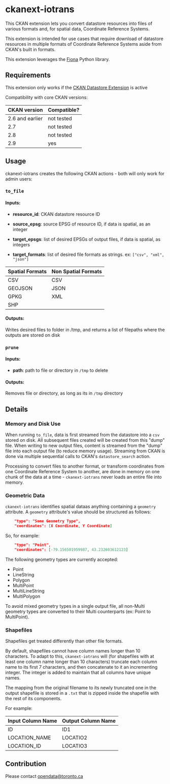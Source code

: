 # ckanext-iotrans

This CKAN extension lets you convert datastore resources into files of various formats and, for spatial data, Coordinate Reference Systems.

This extension is intended for use cases that require download of datastore resources in multiple formats of Coordinate Reference Systems aside from CKAN's built in formats.

This extension leverages the [Fiona](https://pypi.org/project/Fiona/) Python library.

## Requirements

This extension only works if the [CKAN Datastore Extension](https://docs.ckan.org/en/2.9/maintaining/datastore.html) is active

Compatibility with core CKAN versions:

| CKAN version    | Compatible?   |
| --------------- | ------------- |
| 2.6 and earlier | not tested    |
| 2.7             | not tested    |
| 2.8             | not tested    |
| 2.9             | yes    |

## Usage

ckanext-iotrans creates the following CKAN actions - both will only work for admin users:

### `to_file`

#### Inputs:

- **resource_id**: CKAN datastore resource ID

- **source_epsg**: source EPSG of resource ID, if data is spatial, as an integer

- **target_epsgs**: list of desired EPSGs of output files, if data is spatial, as integers

- **target_formats**: list of desired file formats as strings. ex: `["csv", "xml", "json"]` 

| Spatial Formats | Non Spatial Formats   |
| --------------- | ------------- |
| CSV             | CSV           |
| GEOJSON         | JSON          |
| GPKG            | XML           |
| SHP             |               |

#### Outputs:

Writes desired files to folder in /tmp, and returns a list of filepaths where the outputs are stored on disk

### `prune`

#### Inputs:

- **path**: path to file or directory in `/tmp` to delete

#### Outputs:

Removes file or directory, as long as its in `/tmp` directory 


## Details

### Memory and Disk Use

When running `to_file`, data is first streamed from the datastore into a `csv` stored on disk. All subsequent files created will be created from this "dump" file. When writing to new output files, content is streamed from the "dump" file into each output file (to reduce memory usage). Streaming from CKAN is done via multiple sequential calls to CKAN's `datastore_search` action.

Processing to convert files to another format, or transform coordinates from one Coordinate Reference System to another, are done in memory on one chunk of the data at a time - `ckanext-iotrans` never loads an entire file into memory.

### Geometric Data

`ckanext-iotrans` identifies spatial dataas anything containing a `geometry` attribute. A `geometry` attribute's value should be structured as follows:

```json
    "type": "Some Geometry Type", 
    "coordinates": [X Coordinate, Y Coordinate]
```
So, for example:
```json
    "type": "Point", 
    "coordinates": [-79.156501959987, 43.232603612123]
```

The following geometry types are currently accepted:
* Point
* LineString
* Polygon
* MultiPoint
* MultiLineString
* MultiPolygon

To avoid mixed geometry types in a single output file, all non-Multi geometry types are converted to their Multi counterparts (ex: Point to MultiPoint).

### Shapefiles

Shapefiles get treated differently than other file formats.

By default, shapefiles cannot have column names longer than 10 characters. To adapt to this, `ckanext-iotrans` will (for shapefiles with at least one column name longer than 10 characters) truncate each column name to its first 7 characters, and then concatenate to it an incrementing integer. The integer is added to maintain that all columns have unique names.

The mapping from the original filename to its newly truncated one in the output shapefile is stored in a `.txt` that is zipped inside the shapefile with the rest of its components.

For example:

| Input Column Name | Output Column Name   |
| ---------------   | ------------- |
| ID                | ID1           |
| LOCATION_NAME     | LOCATIO2      |
| LOCATION_ID       | LOCATIO3      |

## Contribution

Please contact opendata@toronto.ca